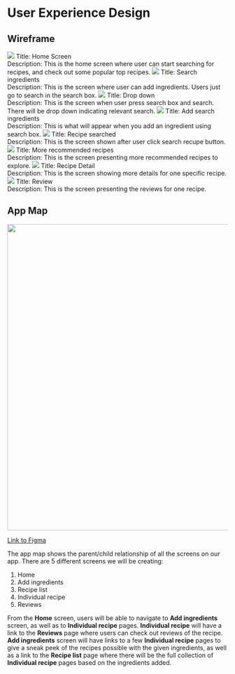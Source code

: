# User Experience Design

## Wireframe
<img src="ux-design/wireframe/home.png">
Title: Home Screen </br>
Description: This is the home screen where user can start searching for recipes, and check out some popular top recipes.

<img src="ux-design/wireframe/search_ingredients.png">
Title: Search ingredients </br>
Description: This is the screen where user can add ingredients. Users just go to search in the search box.

<img src="ux-design/wireframe/drop_down.png">
Title: Drop down </br> 
Description: This is the screen when user press search box and search. There will be drop down indicating relevant search.

<img src="ux-design/wireframe/Add_searched_ingredients.png">
Title: Add search ingredients </br> 
Description: This is what will appear when you add an ingredient using search box.

<img src="ux-design/wireframe/Recipe_searched.png">
Title: Recipe searched </br> 
Description: This is the screen shown after user click search recupe button.

<img src="ux-design/wireframe/More_recommended_Recipes.png">
Title: More recommended recipes </br> 
Description: This is the screen presenting more recommended recipes to explore.

<img src="ux-design/wireframe/recipe_detail.png">
Title: Recipe Detail </br> 
Description: This is the screen showing more details for one specific recipe.

<img src="ux-design/wireframe/review.png">
Title: Review  </br>
Description: This is the screen presenting the reviews for one recipe.


## App Map
<img src="ux-design/app_map.png" width="700"/>

<a href="https://www.figma.com/file/1vdUMV2cn0o1P7lHbhstqE/Recipe-Grandma?node-id=0%3A1" target="_blank">Link to Figma</a>

The app map shows the parent/child relationship of all the screens on our app. There are 5 different screens we will be creating: 
1. Home
2. Add ingredients
3. Recipe list
4. Individual recipe 
5. Reviews

From the **Home** screen, users will be able to navigate to **Add ingredients** screen, as well as to **Individual recipe** pages. **Individual recipe** will have a link to the **Reviews** page where users can check out reviews of the recipe. **Add ingredients** screen will have links to a few **Individual recipe** pages to give a sneak peek of the  recipes possible with the given ingredients, as well as a link to the **Recipe list** page where there will be the full collection of **Individual recipe** pages based on the ingredients added. 




